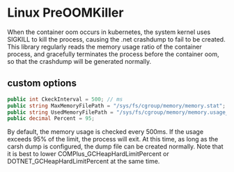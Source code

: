 # Linux PreOOMKiller


When the container oom occurs in kubernetes, the system kernel uses SIGKILL to kill the process, causing the .net crashdump to fail to be created. This library regularly reads the memory usage ratio of the container process, and gracefully terminates the process before the container oom, so that the crashdump will be generated normally.




## custom options

```cs      
public int CkeckInterval = 500; // ms
public string MaxMemoryFilePath = "/sys/fs/cgroup/memory/memory.stat";
public string UsedMemoryFilePath = "/sys/fs/cgroup/memory/memory.usage_in_bytes";
public decimal Percent = 95;
```

By default, the memory usage is checked every 500ms. If the usage exceeds 95% of the limit, the process will exit. At this time, as long as the carsh dump is configured, the dump file can be created normally. Note that it is best to lower COMPlus_GCHeapHardLimitPercent or DOTNET_GCHeapHardLimitPercent at the same time.
